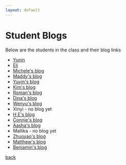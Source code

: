 ```yaml
---
layout: default
---
```


# Student Blogs

Below are the students in the class and their blog links

- [Yunin](https://yuninbarbas.wordpress.com/)
- [Eli](https://eboord.blog/)
- [Michele's blog](https://deathdiscoqcdesn214blog.wordpress.com/)
- [Maddy's blog](https://maddycdesn214blog.wordpress.com/)
- [Yuyin's blog](https://medium.com/@yuyin040621)
- [Kim's blog](https://medium.com/@kim.rose.cruz22)
- [Roman's blog](https://medium.com/@roman.delacruz32)
- [Dina's blog](https://undinayable.wordpress.com/)
- [Wenyu's blog](https://medium.com/@wenyu.li72)
- Xinyi - no blog yet
- [H E's blog](https://medium.com/@he.mandiv43)
- [Connie's blog](https://conniemenenendez.wordpress.com/)
- [Aasha's blog](https://medium.com/@aasha.mukhtar35)
- Mallika - no blog yet
- [Zhuoyao's blog](https://zhuoyaodesn214blog.wordpress.com/)
- [Matthew's blog](https://webdesignblog16.wordpress.com/)
- [Benjamin's blog](https://medium.com/@byuen1997)

[back](./)
